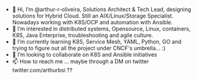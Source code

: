 - 👋 Hi, I’m @arthur-r-oliveira, Solutions Architect & Tech Lead, designing solutions for Hybrid Cloud. Still an AIX/Linux/Storage Specialist. Nowadays working with K8S/OCP and automation with Ansible.
- 👀 I’m interested in distributed systems, Opensource, Linux, containers, K8S, Java Enterprise, troubleshooting and agile culture.  
- 🌱 I’m currently learning K8S, Service Mesh, YAML, Python, GO and trying to figure out all the project under CNCF's umbrella... :)  
- 💞️ I’m looking to collaborate on K8S and Ansible initiatives 
- 📫 How to reach me ... maybe through a DM on twitter twitter.com/arthurbsi ?? 

<!---
arthur-r-oliveira/arthur-r-oliveira is a ✨ special ✨ repository because its `README.md` (this file) appears on your GitHub profile.
You can click the Preview link to take a look at your changes.
--->
